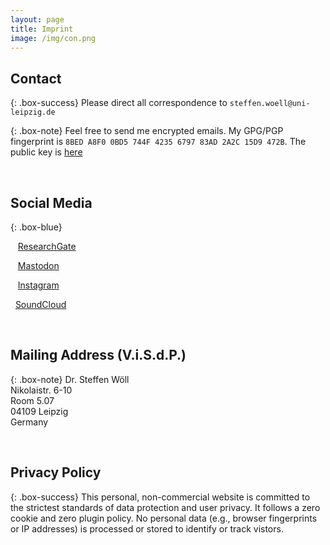 ```yaml
---
layout: page
title: Imprint
image: /img/con.png
---
```


## Contact

{: .box-success}
Please direct all correspondence to `steffen.woell@uni-leipzig.de`

{: .box-note}
Feel free to send me encrypted emails. My GPG/PGP fingerprint is `8BED A8F0 0BD5 744F 4235 6797 83AD 2A2C 15D9 472B`. The public key is [here](/doc/sw_pgp_public_key.asc)

<p>&nbsp;</p>

## Social Media

{: .box-blue}
<div><p>
<p><a href="https://www.researchgate.net/profile/Steffen-Woell" target="_blank"><i class="fab fa-researchgate"></i></a>&nbsp;&nbsp;&nbsp;<a href="https://www.researchgate.net/profile/Steffen-Woell" target="_blank">ResearchGate</a></p>
<p><a href="https://mastodon.social/@SteffenWoell" target="_blank"><i class="fab fa-mastodon"></i></a>&nbsp;&nbsp;&nbsp;<a href="https://mastodon.social/@SteffenWoell" target="_blank">Mastodon</a></p>
<p><a href="https://www.instagram.com/streetart_leipzig/" target="_blank"><i class="fab fa-instagram"></i></a>&nbsp;&nbsp;&nbsp;<a href="https://www.instagram.com/streetart_leipzig/" target="_blank">Instagram</a></p>
<p><a href="https://soundcloud.com/w-a_s" target="_blank"><i class="fab fa-soundcloud"></i></a>&nbsp;&nbsp;<a href="https://soundcloud.com/w-a_s" target="_blank">SoundCloud</a></p>
</p></div>

<p>&nbsp;</p>

## Mailing Address (V.i.S.d.P.)

{: .box-note}
Dr. Steffen Wöll<br/>
Nikolaistr. 6-10<br/>
Room 5.07<br/>
04109 Leipzig<br/>
Germany

<p>&nbsp;</p>

## Privacy Policy

{: .box-success}
This personal, non-commercial website is committed to the strictest standards of data protection and user privacy. It follows a zero cookie and zero plugin policy. No personal data (e.g., browser fingerprints or IP addresses) is  processed or stored to identify or track vistors.
